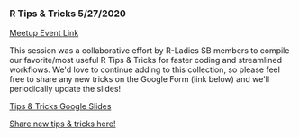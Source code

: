 ### R Tips & Tricks 5/27/2020

[Meetup Event Link](https://www.meetup.com/rladies-santa-barbara/events/270727948/)

This session was a collaborative effort by R-Ladies SB members to compile our favorite/most useful R Tips & Tricks for faster coding and streamlined workflows. We'd love to continue adding to this collection, so please feel free to share any new tricks on the Google Form (link below) and we'll periodically update the slides!

[Tips & Tricks Google Slides](https://docs.google.com/presentation/d/13ff2h-9JEd-ziRua8i5Akaypp0br8BOUXQzO6KtaZA8/edit?usp=sharing)

[Share new tips & tricks here!](https://forms.gle/zU5aTVwsYTGi2G6U6)
